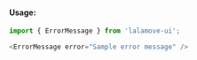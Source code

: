 #### Usage:

```js static
import { ErrorMessage } from 'lalamove-ui';
```

```js
<ErrorMessage error="Sample error message" />
```
